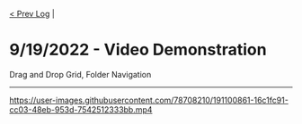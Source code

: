 [< Prev Log](9-15-2022.md) |  
# 9/19/2022 - Video Demonstration

Drag and Drop Grid, Folder Navigation

---

https://user-images.githubusercontent.com/78708210/191100861-16c1fc91-cc03-48eb-953d-7542512333bb.mp4
